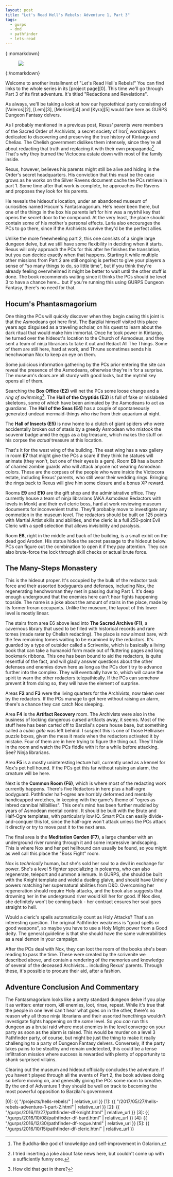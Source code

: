 ```yaml
---
layout: post
title: "Let's Read Hell's Rebels: Adventure 1, Part 3"
tags:
  - gurps
  - dnd
  - pathfinder
  - lets-read
---
```


{::nomarkdown}
<figure class="center">
  <img src="{{ "/assets/350px-Hell's_Rebels_Logo.png" | absolute_url }}"/>
</figure>
{:/nomarkdown}

Welcome to another installment of "Let's Read Hell's Rebels!" You can find links
to the whole series in its [project page][0]. This time we'll go through Part 3
of its first adventure. It's titled "Redactions and Revelations".

As always, we'll be taking a look at how our hypotethical party consisting
of [Valeros][2], [Lem][3], [Merisiel][4] and [Kyra][5] would fare here as GURPS
Dungeon Fantasy delvers.

As I probably mentioned in a previous post, Rexus' parents were members of the
Sacred Order of Archivists, a secret society of Irori[^1] worshippers dedicated
to discovering and preserving the true history of Kintargo and Cheliax. The
Chelish government dislikes them intensely, since they're all about redacting
that truth and replacing it with their own propaganda[^2]. That's why they
burned the Victocora estate down with most of the family inside.

Rexus, however, believes his parents might still be alive and hiding in the
Order's secret headquarters. His conviction that this must be the case grows as
he works on the Silver Ravens document cache the PCs retrieve in part 1. Some
time after that work is complete, he approaches the Ravens and proposes they
look for his parents.

He reveals the hideout's location, under an abandoned museum of curiosities
named Hocum's Fantasmagorium. He's never been there, but one of the things in
the box his parents left for him was a mytrhil key that opens the secret door to
the compound. At the very least, the place should contain some of his mother's
personal effects. Laria also encourages the PCs to go there, since if the
Archivists survive they'd be the perfect allies.

Unlike the more freewheeling part 2, this one consists of a single large dungeon
delve, but we still have some flexibility in deciding when it starts. Rexus will
only approach the PCs for this after he finishes the translation, but you can
decide exactly when that happens. Starting it while multiple other missions from
Part 2 are still ongoing is perfect to give your players a sense of "so many
things to do, so little time", but if you think they're already feeling
overwhelmed it might be better to wait until the other stuff is done. The book
recommends waiting since it thinks the PCs should be level 3 to have a chance
here... but if you're running this using GURPS Dungeon Fantasy, there's no need
for that.

## Hocum's Phantasmagorium

One thing the PCs will quickly discover when they begin casing this joint is
that the Asmodeans got here first. The Barzilai himself visited this place years
ago disguised as a traveling scholar, on his quest to learn about the dark
ritual that would make him immortal. Once he took power in Kintargo, he turned
over the hideout's location to the Church of Asmodeus, and they sent a team of
ninja librarians to take it out and Redact All The Things. Some of them are
still here, hard at work, and Thrune sometimes sends his henchwoman Nox to keep
an eye on them.

Some judicious information gathering by the PCs prior entering the site can
reveal the presence of the Asmodeans, otherwise they're in for a surprise. The
museum's doors are all sturdy with good locks, but the mytrhil key opens all of
them.

Searching the **Box Office (E2)** will net the PCs some loose change and a _ring
of swimming_[^3]. The **Hall of the Cryptids (E3)** is full of fake or
mislabeled skeletons, some of which have been animated by the Asmodeans to act
as guardians. The **Hall of the Seas (E4)** has a couple of spontaneously
generated undead mermaid-things who rise from their aquarium at night.

The **Hall of Insects (E5)** is now home to a clutch of giant spiders who were
accidentally broken out of stasis by a greedy Asmodean who mistook the souvenir
badge amid the eggs as a big treasure, which makes the stuff on his corpse the
_actual_ treasure at this location.

That's it for the west wing of the building. The east wing has a wax gallery in
room **E7** that might give the PCs a scare if they think he statues will
animate (they won't, but one of their eyes is a gem). Room **E8** has a bunch of
charred zombie guards who will attack anyone not wearing Asmodean colors. These
are the corpses of the people who were inside the Victocora estate, including
Rexus' parents, who still wear their wedding rings. Bringing the rings back to
Rexus will give him some closure and a bonus XP reward.

Rooms **E9** and **E10** are the gift shop and the administrative office. They
currently house a team of ninja librarians (AKA Asmodean Redactors with levels
in Monk) and their evil cleric boss, hard at work reviewing museum documents for
inconvenient truths. They'll probably move to investigate any commotion in the
museum level. The redactors should be built on 125 points with Martial Artist
skills and abilities, and the cleric is a full 250-point Evil Cleric with a
spell selection that allows invisibility and paralysis.

Room **E6**, right in the middle and back of the building, is a small exibit on
the dead god Aroden. His statue hides the secret passage to the hideout
below. PCs can figure out the combination to open it if they pay attention. They
can also brute-force the lock through skill checks or actual brute force.

## The Many-Steps Monastery

This is the hideout proper. It's occupied by the bulk of the redactor task force
and their assorted bodyguards and defenses, including Nox, the regenerating
henchwoman they met in passing during Part 1. It's deep enough underground that
the enemies here can't hear fights happening topside. The name is a joke about
the amount of stairs in the place, made by its former Iroran occupants. Unlike
the museum, the layout of this lower level is mostly linear.

The stairs from area E6 above lead into **The Sacred Archive (F1)**, a cavernous
library that used to be filled with historical records and rare tomes (made
rarer by Chelish redacting). The place is now almost bare, with the few
remaining tomes waiting to be examined by the redactors. It's guarded by a type
of outsider called a Scrivenite, which is basically a living book that can take
a humanoid form made out of fluttering pages and long bookmark ribbons. This one
has been bound to aid the redactors, is quite resentful of the fact, and will
gladly answer questions about the other defenses and enemies down here as long
as the PCs don't try to advance further into the complex. They will eventually
have to, which will cause the spirit to warn the other redactors
telepathically. If the PCs can somehow prevent it from doing so, they will have
the element of surprise.

Areas **F2** and **F3** were the living quarters for the Archivists, now taken
over by the redactors. If the PCs manage to get here without raising an alarm,
there's a chance they can catch Nox sleeping.

Area **F4** is the **Artifact Recovery** room. The Archivists were also in the
business of locking dangerous cursed artifacts away, it seems. Most of the stuff
here has been carted off to Barzilai's opera house base, but something called a
_cubic gate_ was left behind. I suspect this is one of those Hellraiser puzzle
boxes, given the mess it made when the redactors activated it by
mistake. Four of them are in here trying to figure the thing out. They'll
hide in the room and watch the PCs fiddle with it for a while before
attacking. See? Ninja librarians.

Area **F5** is a mostly uninteresting lecture hall, currently used as a kennel
for Nox's pet hell hound. If the PCs get this far without raising an alarm, the
creature will be here.

Next is the **Common Room (F6)**, which is where most of the redacting work
currently happens. There's five Redactors in here plus a half-ogre
bodyguard. Pathfinder half-ogres are horribly deformed and mentally handicapped
wretches, in keeping with the game's theme of "ogres as inbred cannibal
hillbillies". This one's mind has been further muddled by years of Asmodean
mental control. It should be built with the Brute and Half-Ogre templates, with
particularly low IQ. Smart PCs can easily divide-and-conquer this lot, since the
half-ogre won't attack unless the PCs attack it directly or try to move past it
to the next area.

The final area is the **Meditation Garden (F7)**, a large chamber with an
underground river running through it and some impressive landscaping. This is
where Nox and her pet hellhound can usually be found, so you might as well call
this place the "Boss Fight" room.

Nox is _technically_ human, but she's sold her soul to a devil in exchange for
power. She's a level 5 fighter specializing in polearms, who can also
regenerate, teleport and summon a lemure. In GURPS, she should be built with the
Knight template and wield a dueling glaive, and should have Unholy powers
matching her supernatural abilities from D&D. Overcoming her regeneration should
require Holy attacks, and the book also suggests that drowning her in the
underground river would kill her for good. If Nox dies, she definitely won't be
coming back - her contract ensures her soul goes straight to hell.

Would a cleric's spells automatically count as Holy Attacks? That's an
interesting question. The original Pathfinder weakness is "good spells or good
weapons", so maybe you have to use a Holy Might power from a Good
deity. The general guideline is that she should have the same vulnerabilities as
a real demon in your campaign.

After the PCs deal with Nox, they can loot the room of the books she's been
reading to pass the time. These were created by the scrivenite we described
above, and contain a rendering of the memories and knowledge of several of the
deceased Archivists... including Rexus' parents. Through these, it's possible to
procure their aid, after a fashion.

## Adventure Conclusion And Commentary

The Fantasmagorium looks like a pretty standard dungeon delve if you play it as
written: enter room, kill enemies, loot, rinse, repeat. While it's true that the
people in one level can't hear what goes on in the other, there's no reason why
all those ninja librarians and their assorted hencthings wouldn't investigate
fights happening on the _same_ level. So you _can_ run this dungeon as a brutal
raid where most enemies in the level converge on your party as soon as the alarm
is raised. This would be murder on a level 3 Pathfinder party, of course, but
might be just the thing to make it really challenging to a party of Dungeon
Fantasy delvers. Conversely, if the party takes pains to be stealthy and remain
undetected, this could be a tense infiltration mission where success is rewarded
with plenty of opportunity to shank surprised villains.

Clearing out the museum and hideout officially concludes the adventure. If you
haven't played through all the events of Part 2, the book advises doing so
before moving on, and generally giving the PCs some room to breathe. By the end
of Adventure 1 they should be well on track to becoming the most powerful
opposition to Barzilai's government.


[0]: {{ "/projects/hells-rebels/" | relative_url }}
[1]: {{ "/2017/05/27/hells-rebels-adventure-1-part-2.html" | relative_url }}
[2]: {{ "/gurps/2016/11/27/pathfinder-df-knight.html" | relative_url }}
[3]: {{ "/gurps/2016/10/08/pathfinder-df-bard.html" | relative_url }}
[4]: {{ "/gurps/2016/12/30/pathfinder-df-rogue.html" | relative_url }}
[5]: {{ "/gurps/2016/10/15/pathfinder-df-cleric.html" | relative_url }}

[^1]: The Buddha-like god of knowledge and self-improvement in Golarion.
[^2]: I tried inserting a joke about fake news here, but couldn't come up with a
    sufficiently funny one.
[^3]: How did that get in there?
